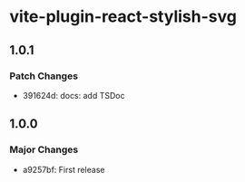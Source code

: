 # vite-plugin-react-stylish-svg

## 1.0.1

### Patch Changes

- 391624d: docs: add TSDoc

## 1.0.0

### Major Changes

- a9257bf: First release
